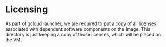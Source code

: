 # Licensing

As part of gcloud launcher, we are required to put a copy of all licenses
associated with dependent software components on the image.  This directory
is just keeping a copy of those licenses, which will be placed on the VM.



